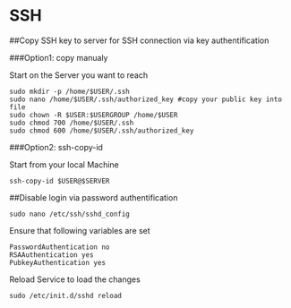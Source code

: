 # SSH

##Copy SSH key to server for SSH connection via key authentification

###Option1: copy manualy

Start on the Server you want to reach

	sudo mkdir -p /home/$USER/.ssh
	sudo nano /home/$USER/.ssh/authorized_key #copy your public key into file
	sudo chown -R $USER:$USERGROUP /home/$USER
	sudo chmod 700 /home/$USER/.ssh
	sudo chmod 600 /home/$USER/.ssh/authorized_key

###Option2: ssh-copy-id

Start from your local Machine

	ssh-copy-id $USER@$SERVER

##Disable login via password authentification

	sudo nano /etc/ssh/sshd_config

Ensure that following variables are set

	PasswordAuthentication no
	RSAAuthentication yes
	PubkeyAuthentication yes

Reload Service to load the changes

	sudo /etc/init.d/sshd reload
